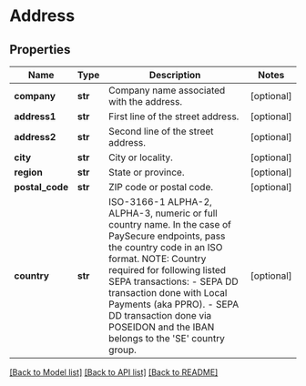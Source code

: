 # Address

## Properties
Name | Type | Description | Notes
------------ | ------------- | ------------- | -------------
**company** | **str** | Company name associated with the address. | [optional] 
**address1** | **str** | First line of the street address. | [optional] 
**address2** | **str** | Second line of the street address. | [optional] 
**city** | **str** | City or locality. | [optional] 
**region** | **str** | State or province. | [optional] 
**postal_code** | **str** | ZIP code or postal code. | [optional] 
**country** | **str** | ISO-3166-1  ALPHA-2, ALPHA-3, numeric or full country name. In the case of PaySecure endpoints, pass the country code in an ISO format. NOTE: Country required for following listed SEPA transactions:  - SEPA DD transaction done with Local Payments (aka PPRO).  - SEPA DD transaction done via POSEIDON and the IBAN belongs to the &#39;SE&#39; country group. | [optional] 

[[Back to Model list]](../README.md#documentation-for-models) [[Back to API list]](../README.md#documentation-for-api-endpoints) [[Back to README]](../README.md)



